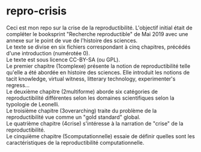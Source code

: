 # repro-crisis
Ceci est mon repo sur la crise de la reproductibilité. L'objectif initial était de compléter le booksprint "Recherche reproductible" de Mai 2019 avec une annexe sur le point de vue de l'histoire des sciences.   
Le texte se divise en six fichiers correspondant à cinq chapitres, précédés d'une introduction (numérotée 0).  
Le texte est sous licence CC-BY-SA (ou GPL).  
Le premier chapitre (1complexe) présente la notion de reproductibilité telle qu'elle a été abordée en histoire des sciences. Elle introduit les notions de tacit knowledge, virtual witness, litterary technology, experimenter's regress...   
Le deuxième chapitre (2multiforme) aborde six catégories de reproductibilité différentes selon les domaines scientifiques selon la typologie de Leonelli.  
Le troisième chapitre (3overarching) traite du problème de la reproductibilité vue comme un "gold standard" global.  
Le quatrième chapitre (4crise) s'intéresse à la narration de "crise" de la reproductibilité.  
Le cinquième chapitre (5computationnelle) essaie de définir quelles sont les caractéristiques de la reproductibilité computationnelle. 
